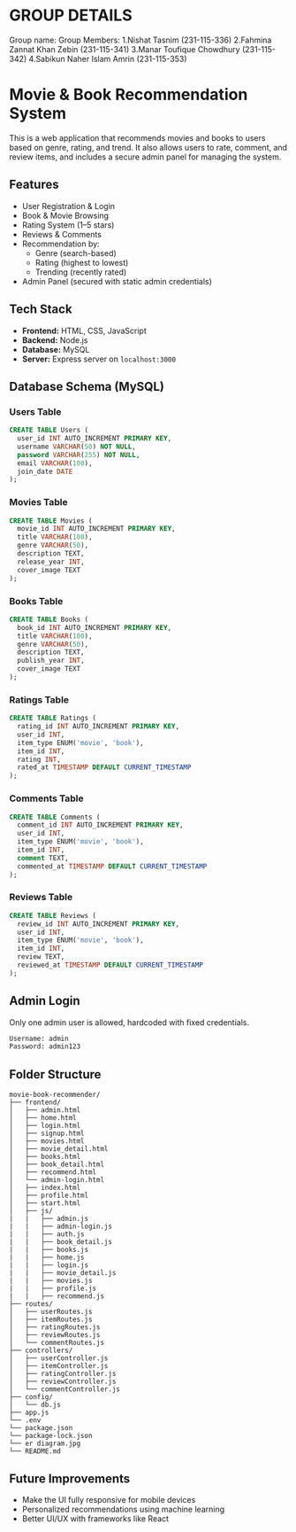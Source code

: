 # GROUP DETAILS
   Group name:
   Group Members:
   1.Nishat Tasnim (231-115-336)
   2.Fahmina Zannat Khan Zebin (231-115-341)
   3.Manar Toufique Chowdhury (231-115-342)
   4.Sabikun Naher Islam Amrin (231-115-353)


# Movie & Book Recommendation System

This is a web application that recommends movies and books to users based on genre, rating, and trend. It also allows users to rate, comment, and review items, and includes a secure admin panel for managing the system.

## Features

- User Registration & Login
- Book & Movie Browsing
- Rating System (1–5 stars)
- Reviews & Comments
- Recommendation by:
  - Genre (search-based)
  - Rating (highest to lowest)
  - Trending (recently rated)
- Admin Panel (secured with static admin credentials)

## Tech Stack

- **Frontend:** HTML, CSS, JavaScript
- **Backend:** Node.js
- **Database:** MySQL
- **Server:** Express server on `localhost:3000`

## Database Schema (MySQL)

### Users Table
```sql
CREATE TABLE Users (
  user_id INT AUTO_INCREMENT PRIMARY KEY,
  username VARCHAR(50) NOT NULL,
  password VARCHAR(255) NOT NULL,
  email VARCHAR(100),
  join_date DATE
);
```

### Movies Table
```sql
CREATE TABLE Movies (
  movie_id INT AUTO_INCREMENT PRIMARY KEY,
  title VARCHAR(100),
  genre VARCHAR(50),
  description TEXT,
  release_year INT,
  cover_image TEXT
);
```

### Books Table
```sql
CREATE TABLE Books (
  book_id INT AUTO_INCREMENT PRIMARY KEY,
  title VARCHAR(100),
  genre VARCHAR(50),
  description TEXT,
  publish_year INT,
  cover_image TEXT
);
```

### Ratings Table
```sql
CREATE TABLE Ratings (
  rating_id INT AUTO_INCREMENT PRIMARY KEY,
  user_id INT,
  item_type ENUM('movie', 'book'),
  item_id INT,
  rating INT,
  rated_at TIMESTAMP DEFAULT CURRENT_TIMESTAMP
);
```

### Comments Table
```sql
CREATE TABLE Comments (
  comment_id INT AUTO_INCREMENT PRIMARY KEY,
  user_id INT,
  item_type ENUM('movie', 'book'),
  item_id INT,
  comment TEXT,
  commented_at TIMESTAMP DEFAULT CURRENT_TIMESTAMP
);
```

### Reviews Table
```sql
CREATE TABLE Reviews (
  review_id INT AUTO_INCREMENT PRIMARY KEY,
  user_id INT,
  item_type ENUM('movie', 'book'),
  item_id INT,
  review TEXT,
  reviewed_at TIMESTAMP DEFAULT CURRENT_TIMESTAMP
);
```

## Admin Login

Only one admin user is allowed, hardcoded with fixed credentials.

```txt
Username: admin
Password: admin123
```

## Folder Structure

```
movie-book-recommender/
├── frontend/
│   ├── admin.html
│   ├── home.html
│   ├── login.html
│   ├── signup.html
│   ├── movies.html
│   ├── movie_detail.html
│   ├── books.html
│   ├── book_detail.html
│   ├── recommend.html
│   └── admin-login.html
│   ├── index.html
│   ├── profile.html
│   ├── start.html
│   ├── js/
|   |   ├── admin.js
|   |   ├── admin-login.js
|   |   ├── auth.js
|   |   ├── book_detail.js
|   |   ├── books.js
|   |   ├── home.js
|   |   ├── login.js
|   |   ├── movie_detail.js
|   |   ├── movies.js
|   |   ├── profile.js
|   |   ├── recommend.js
├── routes/
│   ├── userRoutes.js
│   ├── itemRoutes.js
│   ├── ratingRoutes.js
│   ├── reviewRoutes.js
│   └── commentRoutes.js
├── controllers/
│   ├── userController.js
│   ├── itemController.js
│   ├── ratingController.js
│   ├── reviewController.js
│   └── commentController.js
├── config/
│   └── db.js
├── app.js
└── .env
└── package.json
└── package-lock.json
└── er diagram.jpg
└── README.md
```

## Future Improvements
- Make the UI fully responsive for mobile devices
- Personalized recommendations using machine learning
- Better UI/UX with frameworks like React 
